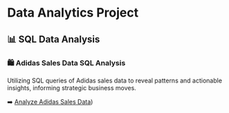 # Data Analytics Project


## 📊 SQL Data Analysis
### 🛍️ Adidas Sales Data SQL Analysis

Utilizing SQL queries of Adidas sales data to reveal patterns and actionable insights, informing strategic business moves.

➡️ [Analyze Adidas Sales Data](https://github.com/PomeloWu99/Data-Engineering-Projects/tree/main/Adidas_Sales_Analysis_Project))
